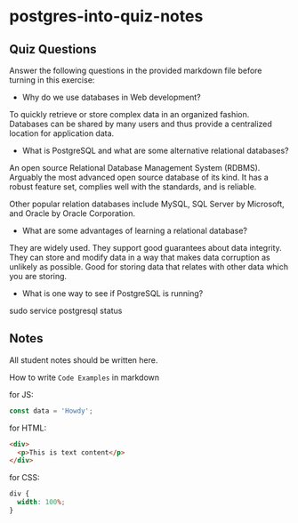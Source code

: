 # postgres-into-quiz-notes

## Quiz Questions

Answer the following questions in the provided markdown file before turning in this exercise:

- Why do we use databases in Web development?

To quickly retrieve or store complex data in an organized fashion.
Databases can be shared by many users and thus provide a centralized location for application data.

- What is PostgreSQL and what are some alternative relational databases?

An open source Relational Database Management System (RDBMS).
Arguably the most advanced open source database of its kind.
It has a robust feature set, complies well with the standards, and is reliable.

Other popular relation databases include MySQL, SQL Server by Microsoft, and Oracle by Oracle Corporation.

- What are some advantages of learning a relational database?

They are widely used.
They support good guarantees about data integrity.
They can store and modify data in a way that makes data corruption as unlikely as possible.
Good for storing data that relates with other data which you are storing.

- What is one way to see if PostgreSQL is running?

sudo service postgresql status

## Notes

All student notes should be written here.

How to write `Code Examples` in markdown

for JS:

```javascript
const data = 'Howdy';
```

for HTML:

```html
<div>
  <p>This is text content</p>
</div>
```

for CSS:

```css
div {
  width: 100%;
}
```
